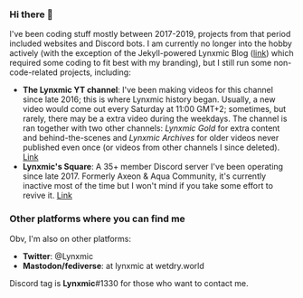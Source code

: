 ### Hi there 👋

I've been coding stuff mostly between 2017-2019, projects from that period included websites and Discord bots. I am currently no longer into the hobby actively (with the exception of the Jekyll-powered Lynxmic Blog ([link](https://lynxmic.github.io)) which required some coding to fit best with my branding), but I still run some non-code-related projects, including:

* **The Lynxmic YT channel**: I've been making videos for this channel since late 2016; this is where Lynxmic history began. Usually, a new video would come out every Saturday at 11:00 GMT+2; sometimes, but rarely, there may be a extra video during the weekdays. The channel is ran together with two other channels: *Lynxmic Gold* for extra content and behind-the-scenes and *Lynxmic Archives* for older videos never published even once (or videos from other channels I since deleted). [Link](https://youtube.com/@lynxmic)
* **Lynxmic's Square**: A 35+ member Discord server I've been operating since late 2017. Formerly Axeon & Aqua Community, it's currently inactive most of the time but I won't mind if you take some effort to revive it. [Link](https://discord.io/lynxmic)

### Other platforms where you can find me

Obv, I'm also on other platforms:

* **Twitter**: @Lynxmic
* **Mastodon/fediverse**: at lynxmic at wetdry.world

Discord tag is **Lynxmic**#1330 for those who want to contact me.
